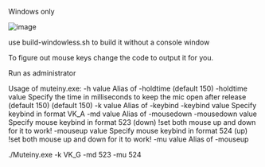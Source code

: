 Windows only

![image](https://user-images.githubusercontent.com/8261057/188181297-8ffff80b-6d21-44a5-9c11-3bc962900919.png)

use build-windowless.sh to build it without a console window

To figure out mouse keys change the code to output it for you.

Run as administrator

Usage of muteiny.exe:
  -h value
        Alias of -holdtime (default 150)
  -holdtime value
        Specify the time in milliseconds to keep the mic open after release (default 150) (default 150)
  -k value
        Alias of -keybind
  -keybind value
        Specify keybind in format VK_A
  -md value
        Alias of -mousedown
  -mousedown value
        Specify mouse keybind in format 523 (down) !set both mouse up and down for it to work!
  -mouseup value
        Specify mouse keybind in format 524 (up) !set both mouse up and down for it to work!
  -mu value
        Alias of -mouseup

./Muteiny.exe -k VK_G -md 523 -mu 524
